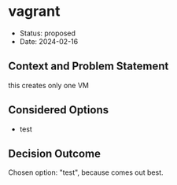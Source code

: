 # vagrant

* Status: proposed
* Date: 2024-02-16

## Context and Problem Statement

this creates only one VM

## Considered Options

* test

## Decision Outcome

Chosen option: "test", because comes out best.
